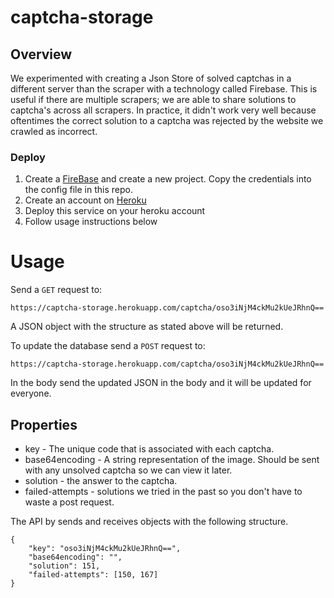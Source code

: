 # captcha-storage

## Overview

We experimented with creating a Json Store of solved captchas in a different server than the scraper with a technology called
Firebase. This is useful if there are multiple scrapers; we are able to share solutions to captcha's across all scrapers.
In practice, it didn't work very well because oftentimes the correct solution to a captcha was rejected by the website we crawled as incorrect.

### Deploy

1. Create a [FireBase](https://firebase.google.com/) and create a new project. Copy the credentials into the config file in this repo.
2. Create an account on [Heroku](https://www.heroku.com/platform)
3. Deploy this service on your heroku account
4. Follow usage instructions below

# Usage

Send a `GET` request to:

`https://captcha-storage.herokuapp.com/captcha/oso3iNjM4ckMu2kUeJRhnQ==`

A JSON object with the structure as stated above will be returned.

To update the database send a `POST` request to: 

`https://captcha-storage.herokuapp.com/captcha/oso3iNjM4ckMu2kUeJRhnQ==`

In the body send the updated JSON in the body and it will be updated for everyone.

## Properties

* key - The unique code that is associated with each captcha.
* base64encoding - A string representation of the image. Should be sent with any unsolved captcha so we can view it later.
* solution - the answer to the captcha.
* failed-attempts - solutions we tried in the past so you don't have to waste a post request.

The API by sends and receives objects with the following structure.
```
{
    "key": "oso3iNjM4ckMu2kUeJRhnQ==",
    "base64encoding": "",
    "solution": 151,
    "failed-attempts": [150, 167]
}
```
